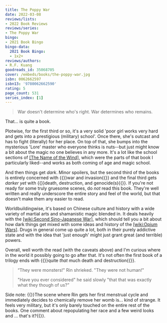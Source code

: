 ```yaml
---
title: The Poppy War
date: 2022-03-08
reviews/lists:
- 2022 Book Reviews
reviews/series:
- The Poppy War
bingo:
- 2021 Book Bingo
bingo-data:
  2021 Book Bingo:
  - 1x2+
reviews/authors:
- R.F. Kuang
goodreads_id: 35068705
cover: /embeds/books/the-poppy-war.jpg
isbn: 0062662597
isbn13: '9780062662590'
rating: 5
page_count: 531
series_index: [1]
---
```

> War doesn't determine who's right. War determines who remains.

That... is quite a book. 

<!--more-->

Plotwise, for the first third or so, it's a very solid 'poor girl works very hard and gets into a prestigious (military) school'. Once there, she's outcast and has to fight (literally) for her place. On top of that, she bumps into the mysterious 'Lore' master who everyone thinks is nuts--but just might know a bit about the magic no one believes in any more. It's a lot like the school sections of [[The Name of the Wind]](), which were the parts of that book I particularly liked--and works as both coming of age and magic school. 

And then things get *dark*. Minor spoilers, but the second third of the books is entirely concerned with {{<spoiler>}}war and invasion{{</spoiler>}} and the final third gets *darker yet* with {{<spoiler>}}death, destruction, and genocide(s){{</spoiler>}}. If you're not ready for some truly gruesome scenes, do *not* read this book. They're well written and really underscore the entire story and feel of the world, but that doesn't make them any easier to read. 

Worldbuildingwise, it's based on Chinese culture and history with a wide variety of martial arts and shamanistic magic blended in. It deals heavily with the [[wiki:Second Sino-Japanese War]](), which should tell you a bit about how dark things get mixed with some ideas and history of the [[wiki:Opium Wars]](). Drugs in general come up quite a lot, both in their purely addictive state and with the idea that 'just enough' might just grant great (and terrible) powers. 

Overall, well worth the read (with the caveats above) and I'm curious where in the world it possibly going to go after that. It's not often the first book of a trilogy ends with {{<spoiler>}}quite *that* much death and destruction{{</spoiler>}}.

> “They were monsters!" Rin shrieked. "They were not human!"
> 
> "Have you ever considered" he said slowly "that that was exactly what they though of us?” 

Side note: {{<spoiler>}}The scene where Rin gets her first menstrual cycle and immediately decides to chemically remove her womb is... kind of strange. It feels very military, but it's only barely touched on the entire rest of the books. One comment about repopulating her race and a few weird looks and ... that's it?{{</spoiler>}}.